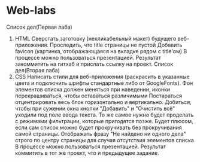 # Web-labs
Список дел(Первая лаба)
1. HTML
Сверстать заготовку (некликабельный макет) будущего веб-приложения.
Проследить, что title страницы не пустой
Добавить favicon (картинка, отображающаяся на вкладке рядом с title'ом)
В процессе можно пользоваться презентацией.
Результат закоммитить на гитхаб и прислать ссылку на проект.
Список дел(Вторая лаба)
2. CSS
Написать стили для веб-приложения (раскрасить в указанные цвета и подключить шрифты стандартные либо от GoogleFonts).
Фон элементов списка должен меняться при наведении, иконки перекрашиваться, чтобы оставаться различимыми
Постараться отцентрировать весь блок горизонтально и вертикально.
Добиться, чтобы при сужении окна кнопки "Добавить" и "Очистить всё" уходили под поле ввода текста. То же самое нужно будет проделать с режимами фильтрации, которые пригодятся позже.
Будет плюсом, если сам список можно будет прокручивать без прокручивания самой страницы.
Отображать фразу "Не найдено ни одного дела" строго по центру страницы для случая отсутствия элементов списка
В процессе можно пользоваться презентацией.
Результат коммитить в тот же проект, что и предыдущее задание.
